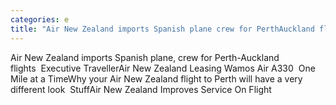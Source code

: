 ```yaml
---
categories: e
title: "Air New Zealand imports Spanish plane crew for PerthAuckland flights  Executive Traveller"
---
```

Air New Zealand imports Spanish plane, crew for Perth-Auckland flights&nbsp;&nbsp;Executive TravellerAir New Zealand Leasing Wamos Air A330&nbsp;&nbsp;One Mile at a TimeWhy your Air New Zealand flight to Perth will have a very different look&nbsp;&nbsp;StuffAir New Zealand Improves Service On Flight